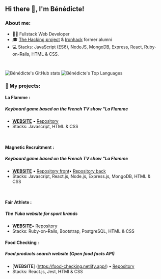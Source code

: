 ## Hi there 👋, I'm Bénédicte!

### About me:

- 🙆‍♀️ Fullstack Web Developer 
- 🎓 [The Hacking project] & [Ironhack] former alumni
- 💻 Stacks: JavaScript (ES6), NodeJS, MongoDB, Express, React, Ruby-on-Rails, HTML & CSS.

<br/>

![Bénédicte's GitHub stats][vercel stats]
![Bénédicte's Top Languages][vercel language]

[Ironhack]: https://ironhack.com
[The Hacking project]: https://www.thehackingproject.org/

[vercel language]: https://github-readme-stats.vercel.app/api/top-langs/?username=BenedicteCn&langs_count=8&theme=omni&layout=compact
[vercel stats]: https://github-readme-stats.vercel.app/api?username=BenedicteCn&theme=omni&show_icons=true

### 🌱 My projects: 

#### La Flamme : 
##### Keyboard game based on the French TV show "La Flamme 
- [**WEBSITE**](https://benedictecn.github.io/La_Flamme_JSGame/) • [Repository](https://github.com/BenedicteCn/La_Flamme_JSGame)
- Stacks: Javascript, HTML & CSS 
<br/>

#### Magnetic Recruitment : 
##### Keyboard game based on the French TV show "La Flamme 
- [**WEBSITE**](https://magnetic-recruitment.netlify.app/) • [Repository front](https://github.com/BenedicteCn/magnetic-recrutment-front)• [Repository back](https://github.com/BenedicteCn/magnetic-recrutment-back)
- Stacks: Javascript, React.js, Node.js, Express.js, MongoDB, HTML & CSS
<br/>

#### Fair Athlete : 
##### The Yuka website for sport brands
- [**WEBSITE**](https://yuka-sport-main2.herokuapp.com/)• [Repository](https://github.com/BenedicteCn/Fair-Athlete)
- Stacks: Ruby-on-Rails, Bootstrap, PostgreSQL, HTML & CSS

#### Food Checking : 
##### Food products search website (Open food facts API)
- [**WEBSITE**] (https://food-checking.netlify.app/) • [Repository](https://food-checking.netlify.app/)
- Stacks: React.js, Jest, HTMl & CSS

<!--

Here are some ideas to get you started:

- 🔭 I’m currently working on ...
- 🌱 I’m currently learning ...
- 👯 I’m looking to collaborate on ...
- 🤔 I’m looking for help with ...
- 💬 Ask me about ...
- 📫 How to reach me: ...
- 😄 Pronouns: ...
- ⚡ Fun fact: ...
-->
